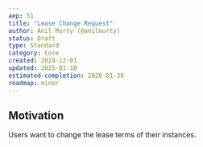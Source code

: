 ```yaml
---
aep: 51
title: "Lease Change Request"
author: Anil Murty (@anilmurty)
status: Draft
type: Standard
category: Core
created: 2024-12-01
updated: 2025-01-10
estimated-completion: 2026-01-30
roadmap: minor
---
```


## Motivation

Users want to change the lease terms of their instances.